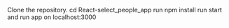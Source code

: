 Clone the repository.
cd React-select_people_app
run npm install
run start and run app on localhost:3000
